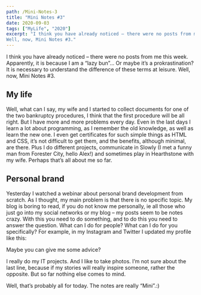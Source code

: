 ```yaml
---
path: /Mini-Notes-3
title: "Mini Notes #3"
date: 2020-09-03
tags: ["MyLife", "2020"]
excerpt: "I think you have already noticed – there were no posts from me this week. Apparently, it is because I am a “lazy bun”… Or maybe it’s a prokrastination? It is necessary to understand the difference of these terms at leisure.
Well, now, Mini Notes #3."
---
```


I think you have already noticed – there were no posts from me this week. Apparently, it is because I am a “lazy bun”… Or maybe it’s a prokrastination? It is necessary to understand the difference of these terms at leisure.
Well, now, Mini Notes #3.

## My life

Well, what can I say, my wife and I started to collect documents for one of the two bankruptcy procedures, I think that the first procedure will be all right. But I have more and more problems every day.
Even in the last days I learn a lot about programming, as I remember the old knowledge, as well as learn the new one. I even get certificates for such simple things as HTML and CSS, it’s not difficult to get them, and the benefits, although minimal, are there.
Plus I do different projects, communicate in Slowly (I met a funny man from Forester City, hello Alex!) and sometimes play in Hearthstone with my wife.
Perhaps that’s all about me so far.

## Personal brand

Yesterday I watched a webinar about personal brand development from scratch. As I thought, my main problem is that there is no specific topic. My blog is boring to read, if you do not know me personally, ie all those who just go into my social networks or my blog – my posts seem to be notes crazy. With this you need to do something, and to do this you need to answer the question. What can I do for people? What can I do for you specifically?
For example, in my Instagram and Twitter I updated my profile like this:

Maybe you can give me some advice?

I really do my IT projects. And I like to take photos. I’m not sure about the last line, because if my stories will really inspire someone, rather the opposite. But so far nothing else comes to mind.

Well, that’s probably all for today. The notes are really “Mini”.:)
